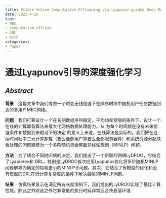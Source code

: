```yaml
---
title: Stable Online Computation Offloading via Lyapunov-guided Deep Reinforcement Learing
date: 2022-4-26
tags:
- MEC
- computation offload
- DRL
- math
categories:
- Paper
---
```

# 通过Lyapunov引导的深度强化学习

## _Abstract_

**背景**：这篇文章中我们考虑一个时变无线信道下在顺序时隙中随机用户任务数据到达的多用户MEC网络。

**问题**：我们打算设计一个在长期数据序列稳定，平均功率受限的条件下，设计一个在线的计算卸载算法来最大化网络数据处理能力。从 为每个时间帧在没有未来信道条件和数据到来假设下的决定 的意义上来说，在线算法是实际的。我们把在连续时间帧中二元计算卸载（要么全部用户算要么全部服务器算）和系统资源分配联合处理的问题建模为一个多阶随机混合整数非线性规划（MINLP）问题。

**方法**：为了耦合不同时间帧的决定，我们提出了一个新颖的网络LyDROO，它结合了Lyapunov和
DRL。特别是LyDROO首次应用Lyapunov优化将多阶随机MINLP问题解耦为确定的每帧更小的MINLP子问题。其次，它结合了有模型的优化和没有模型的DRL在低计算复杂度的条件下解决每帧的MINLP问题。

**结果**：仿真结果显示在满足所有长期限制下，我们提出的LyDROO实现了最佳计算性能。除此之外除此之外它非常低的执行时延非常适合快衰落环境